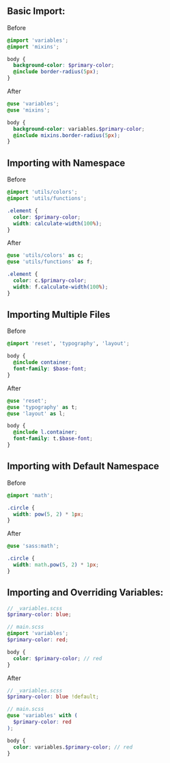 ## Basic Import:

Before

```scss
@import 'variables';
@import 'mixins';

body {
  background-color: $primary-color;
  @include border-radius(5px);
}
```

After

```scss
@use 'variables';
@use 'mixins';

body {
  background-color: variables.$primary-color;
  @include mixins.border-radius(5px);
}
```

## Importing with Namespace

Before

```scss
@import 'utils/colors';
@import 'utils/functions';

.element {
  color: $primary-color;
  width: calculate-width(100%);
}
```

After

```scss
@use 'utils/colors' as c;
@use 'utils/functions' as f;

.element {
  color: c.$primary-color;
  width: f.calculate-width(100%);
}
```

## Importing Multiple Files

Before

```scss
@import 'reset', 'typography', 'layout';

body {
  @include container;
  font-family: $base-font;
}
```

After

```scss
@use 'reset';
@use 'typography' as t;
@use 'layout' as l;

body {
  @include l.container;
  font-family: t.$base-font;
}
```

## Importing with Default Namespace

Before

```scss
@import 'math';

.circle {
  width: pow(5, 2) * 1px;
}
```

After

```scss
@use 'sass:math';

.circle {
  width: math.pow(5, 2) * 1px;
}
```

## Importing and Overriding Variables:

```scss
// _variables.scss
$primary-color: blue;

// main.scss
@import 'variables';
$primary-color: red;

body {
  color: $primary-color; // red
}
```

After

```scss
// _variables.scss
$primary-color: blue !default;

// main.scss
@use 'variables' with (
  $primary-color: red
);

body {
  color: variables.$primary-color; // red
}
```

